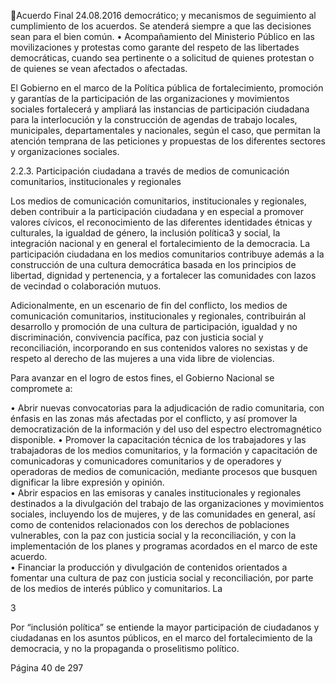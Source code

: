 Acuerdo Final 
24.08.2016 
democrático;  y  mecanismos  de  seguimiento  al  cumplimiento  de  los  acuerdos.  Se  atenderá 
siempre a que las decisiones sean para el bien común. 
• Acompañamiento  del  Ministerio  Público  en  las  movilizaciones  y  protestas  como  garante  del 
respeto de las libertades democráticas, cuando sea pertinente o a solicitud de quienes protestan 
o de quienes se vean afectados o afectadas. 
 
El Gobierno en el marco de la Política pública de fortalecimiento, promoción y garantías de la participación 
de  las  organizaciones  y  movimientos  sociales  fortalecerá  y  ampliará  las  instancias  de  participación 
ciudadana  para  la  interlocución  y  la  construcción  de  agendas  de  trabajo  locales,  municipales, 
departamentales  y  nacionales,  según  el  caso,  que  permitan  la  atención  temprana  de  las  peticiones  y 
propuestas de los diferentes sectores y organizaciones sociales. 
 
 
2.2.3.  Participación  ciudadana  a  través  de  medios  de  comunicación  comunitarios,  institucionales  y 
regionales 
 
Los medios de comunicación comunitarios, institucionales y regionales, deben contribuir a la participación 
ciudadana  y  en  especial  a  promover  valores  cívicos,  el  reconocimiento  de  las  diferentes  identidades 
étnicas  y  culturales,  la  igualdad  de  género,  la  inclusión  política3  y  social,  la  integración  nacional  y  en 
general  el  fortalecimiento  de  la  democracia.  La  participación  ciudadana  en  los  medios  comunitarios 
contribuye  además  a  la  construcción  de  una  cultura  democrática  basada  en  los  principios  de  libertad, 
dignidad y pertenencia, y a fortalecer las comunidades con lazos de vecindad o colaboración mutuos. 
 
Adicionalmente,  en  un  escenario  de  fin  del  conflicto,  los  medios  de  comunicación  comunitarios, 
institucionales  y  regionales,  contribuirán  al  desarrollo  y  promoción  de  una  cultura  de  participación, 
igualdad y no discriminación, convivencia pacífica, paz con justicia social y reconciliación, incorporando 
en sus contenidos valores no sexistas y de respeto al derecho de las mujeres a una vida libre de violencias. 
 
Para avanzar en el logro de estos fines, el Gobierno Nacional se compromete a: 
 
• Abrir nuevas convocatorias para la adjudicación de radio comunitaria, con énfasis en las zonas 
más afectadas por el conflicto, y así promover la democratización de la información y del uso del 
espectro electromagnético disponible. 
• Promover  la  capacitación  técnica  de  los  trabajadores  y  las  trabajadoras  de  los  medios 
comunitarios, y la formación y capacitación de comunicadoras y comunicadores comunitarios y 
de  operadores  y  operadoras  de  medios  de  comunicación,  mediante  procesos  que  busquen 
dignificar la libre expresión y opinión.  
• Abrir espacios en las emisoras y canales institucionales y regionales destinados a la divulgación 
del  trabajo  de  las  organizaciones  y  movimientos  sociales,  incluyendo  los  de  mujeres,  y  de  las 
comunidades en general, así como de contenidos relacionados con los derechos de poblaciones 
vulnerables, con la paz con justicia social y la reconciliación, y con la implementación de los planes 
y programas acordados en el marco de este acuerdo.   
• Financiar la producción y divulgación de contenidos orientados a fomentar una cultura de paz con 
justicia  social  y  reconciliación,  por  parte  de  los  medios  de  interés  público  y  comunitarios.  La 
                                                             
3 

Por “inclusión política” se entiende la mayor participación de  ciudadanos y ciudadanas en los asuntos públicos, en el marco del 
fortalecimiento de la democracia, y no la propaganda o proselitismo político. 

Página 40 de 297 
 

